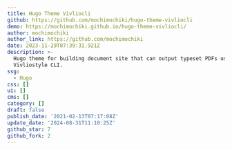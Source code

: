 ```yaml
---
title: Hugo Theme Vivliocli
github: https://github.com/mochimochiki/hugo-theme-vivliocli
demo: https://mochimochiki.github.io/hugo-theme-vivliocli/
author: mochimochiki
author_link: https://github.com/mochimochiki
date: 2023-11-29T07:39:31.921Z
description: >-
  Hugo theme for building document site that can output typeset PDFs using
  Vivliostyle CLI.
ssg:
  - Hugo
css: []
ui: []
cms: []
category: []
draft: false
publish_date: '2021-02-13T07:17:08Z'
update_date: '2024-08-31T11:10:25Z'
github_star: 7
github_fork: 2
---
```

